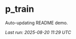 # p_train

Auto-updating README demo.

<!--START_SECTION:status-->
_Last run: 2025-08-20 11:29 UTC_
<!--END_SECTION:status-->
















